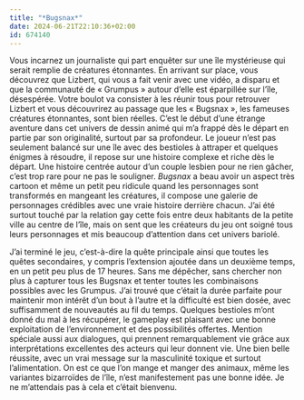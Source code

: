 ```yaml
---
title: "*Bugsnax*"
date: 2024-06-21T22:10:36+02:00
id: 674140
---
```


Vous incarnez un journaliste qui part enquêter sur une île mystérieuse qui serait remplie de créatures étonnantes. En arrivant sur place, vous découvrez que Lizbert, qui vous a fait venir avec une vidéo, a disparu et que la communauté de « Grumpus » autour d’elle est éparpillée sur l’île, désespérée. Votre boulot va consister à les réunir tous pour retrouver Lizbert et vous découvrirez au passage que les « Bugsnax », les fameuses créatures étonnantes, sont bien réelles. C’est le début d’une étrange aventure dans cet univers de dessin animé qui m’a frappé dès le départ en partie par son originalité, surtout par sa profondeur. Le joueur n’est pas seulement balancé sur une île avec des bestioles à attraper et quelques énigmes à résoudre, il repose sur une histoire complexe et riche dès le départ. Une histoire centrée autour d’un couple lesbien pour ne rien gâcher, c’est trop rare pour ne pas le souligner. *Bugsnax* a beau avoir un aspect très cartoon et même un petit peu ridicule quand les personnages sont transformés en mangeant les créatures, il compose une galerie de personnages crédibles avec une vraie histoire derrière chacun. J’ai été surtout touché par la relation gay cette fois entre deux habitants de la petite ville au centre de l’île, mais on sent que les créateurs du jeu ont soigné tous leurs personnages et mis beaucoup d’attention dans cet univers bariolé.

J’ai terminé le jeu, c’est-à-dire la quête principale ainsi que toutes les quêtes secondaires, y compris l’extension ajoutée dans un deuxième temps, en un petit peu plus de 17 heures. Sans me dépêcher, sans chercher non plus à capturer tous les Bugsnax et tenter toutes les combinaisons possibles avec les Grumpus. J’ai trouvé que c’était la durée parfaite pour maintenir mon intérêt d’un bout à l’autre et la difficulté est bien dosée, avec suffisamment de nouveautés au fil du temps. Quelques bestioles m’ont donné du mal à les récupérer, le gameplay est plaisant avec une bonne exploitation de l’environnement et des possibilités offertes. Mention spéciale aussi aux dialogues, qui prennent remarquablement vie grâce aux interprétations excellentes des acteurs qui leur donnent vie. Une bien belle réussite, avec un vrai message sur la masculinité toxique et surtout l’alimentation. On est ce que l’on mange et manger des animaux, même les variantes bizarroïdes de l’île, n’est manifestement pas une bonne idée. Je ne m’attendais pas à cela et c’était bienvenu. 